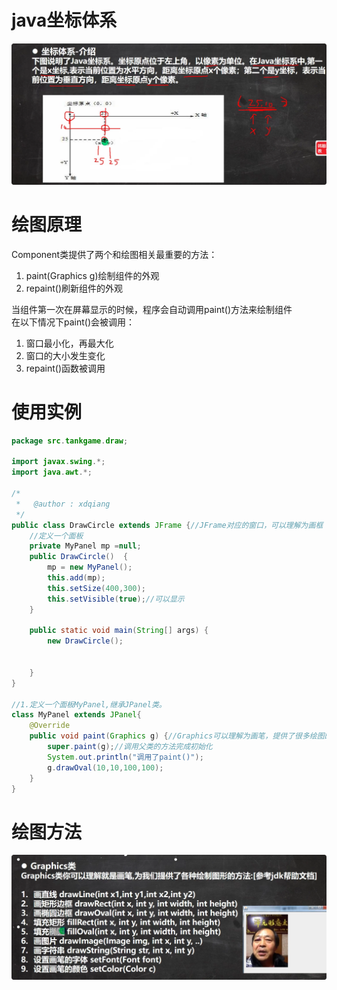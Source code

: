 # java坐标体系
![](.notes_images/d2238a56.png)
# 绘图原理
Component类提供了两个和绘图相关最重要的方法：
1. paint(Graphics g)绘制组件的外观
2. repaint()刷新组件的外观

当组件第一次在屏幕显示的时候，程序会自动调用paint()方法来绘制组件<br>
在以下情况下paint()会被调用：
1. 窗口最小化，再最大化
2. 窗口的大小发生变化
3. repaint()函数被调用

# 使用实例
```java
package src.tankgame.draw;

import javax.swing.*;
import java.awt.*;

/*
 *   @author : xdqiang
 */
public class DrawCircle extends JFrame {//JFrame对应的窗口，可以理解为画框
    //定义一个面板
    private MyPanel mp =null;
    public DrawCircle()  {
        mp = new MyPanel();
        this.add(mp);
        this.setSize(400,300);
        this.setVisible(true);//可以显示
    }

    public static void main(String[] args) {
        new DrawCircle();


    }
}

//1.定义一个面板MyPanel,继承JPanel类。
class MyPanel extends JPanel{
    @Override
    public void paint(Graphics g) {//Graphics可以理解为画笔，提供了很多绘图的方法
        super.paint(g);//调用父类的方法完成初始化
        System.out.println("调用了paint()");
        g.drawOval(10,10,100,100);
    }
}

```
# 绘图方法
![](.notes_images/18c3eaa9.png)